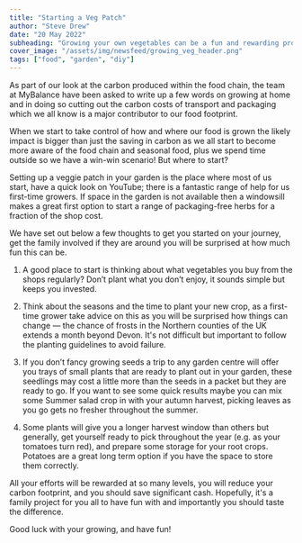 ```yaml
---
title: "Starting a Veg Patch"
author: "Steve Drew"
date: "20 May 2022"
subheading: "Growing your own vegetables can be a fun and rewarding project, as well as reducing your carbon footprint"
cover_image: "/assets/img/newsfeed/growing_veg_header.png"   
tags: ["food", "garden", "diy"]
---
```

As part of our look at the carbon produced within the food chain, the team at MyBalance have been asked to write up a few words on growing at home and in doing so cutting out the carbon costs of transport and packaging which we all know is a major contributor to our food footprint.

When we start to take control of how and where our food is grown the likely impact is bigger than just the saving in carbon as we all start to become more aware of the food chain and seasonal food, plus we spend time outside so we have a win-win scenario! But where to start?

Setting up a veggie patch in your garden is the place where most of us start, have a quick look on YouTube; there is a fantastic range of help for us first-time growers. If space in the garden is not available then a windowsill makes a great first option to start a range of packaging-free herbs for a fraction of the shop cost. 

We have set out below a few thoughts to get you started on your journey, get the family involved if they are around you will be surprised at how much fun this can be.

1. A good place to start is thinking about what vegetables you buy from the shops regularly?  Don’t plant what you don’t enjoy, it sounds simple but keeps you invested.

2. Think about the seasons and the time to plant your new crop, as a first-time grower take advice on this as you will be surprised how things can change — the chance of frosts in the Northern counties of the UK extends a month beyond Devon. It's not difficult but important to follow the planting guidelines to avoid failure. 

3. If you don’t fancy growing seeds a trip to any garden centre will offer you trays of small plants that are ready to plant out in your garden, these seedlings may cost a little more than the seeds in a packet but they are ready to go. If you want to see some quick results maybe you can mix some Summer salad crop in with your autumn harvest, picking leaves as you go gets no fresher throughout the summer.

4. Some plants will give you a longer harvest window than others but generally, get yourself ready to pick throughout the year (e.g. as your tomatoes turn red), and prepare some storage for your root crops. Potatoes are a great long term option if you have the space to store them correctly.

All your efforts will be rewarded at so many levels, you will reduce your carbon footprint, and you should save significant cash. Hopefully, it's a family project for you all to have fun with and importantly you should taste the difference.

Good luck with your growing, and have fun!